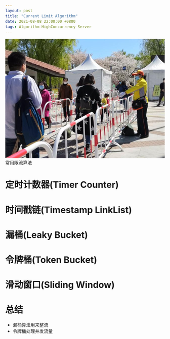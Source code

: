 ```yaml
---
layout: post
title: "Current Limit Algorithm"
date: 2021-08-08 22:00:00 +0800
tags: Algorithm HighConcurrency Server
---
```


![Current Limit](/assets/images/2021-08-08-Current_Limit_Algorithm_1.jpeg)
常用限流算法

# 定时计数器(Timer Counter)

# 时间戳链(Timestamp LinkList)

# 漏桶(Leaky Bucket)

# 令牌桶(Token Bucket)

# 滑动窗口(Sliding Window)

# 总结

- 漏桶算法用来整流
- 令牌桶处理并发流量
